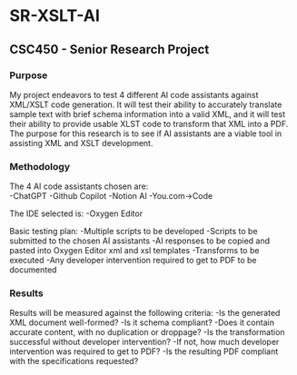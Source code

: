 # **SR-XSLT-AI**
## **CSC450 - Senior Research Project**

### **Purpose**

My project endeavors to test 4 different AI code assistants against XML/XSLT code generation. It will test their ability to accurately translate sample text with brief schema information into a valid XML, and it will test their ability to provide usable XLST code to transform that XML into a PDF. The purpose for this research is to see if AI assistants are a viable tool in assisting XML and XSLT development.

### **Methodology**

The 4 AI code assistants chosen are:  
-ChatGPT
-Github Copilot
-Notion AI
-You.com->Code 

The IDE selected is:
-Oxygen Editor 

Basic testing plan:
-Multiple scripts to be developed
-Scripts to be submitted to the chosen AI assistants
-AI responses to be copied and pasted into Oxygen Editor xml and xsl templates
-Transforms to be executed 
-Any developer intervention required to get to PDF to be documented

### **Results**

Results will be measured against the following criteria:
-Is the generated XML document well-formed?
-Is it schema compliant?
-Does it contain accurate content, with no duplication or droppage?
-Is the transformation successful without developer intervention?
-If not, how much developer intervention was required to get to PDF?
-Is the resulting PDF compliant with the specifications requested?
